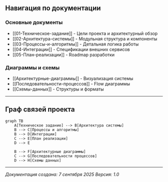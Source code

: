 
## Навигация по документации

### Основные документы
- [[01-Техническое-задание]] - Цели проекта и архитектурный обзор
- [[02-Архитектура-системы]] - Модульная структура и компоненты
- [[03-Процессы-и-алгоритмы]] - Детальная логика работы
- [[04-Интеграции]] - Спецификации внешних сервисов
- [[05-План-реализации]] - Roadmap разработки

### Диаграммы и схемы
- [[Архитектурные-диаграммы]] - Визуализация системы
- [[Последовательности-процессов]] - Flow диаграммы
- [[Схемы-данных]] - Структуры и форматы

---

## Граф связей проекта

```mermaid
graph TB
    A[Техническое задание] --> B[Архитектура системы]
    B --> C[Процессы и алгоритмы]
    B --> D[Интеграции]
    C --> E[План реализации]
    D --> E
    
    B --> F[Архитектурные диаграммы]
    C --> G[Последовательности процессов]
    D --> H[Схемы данных]
```

---

*Документация создана: 7 сентября 2025*
*Версия: 1.0*